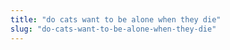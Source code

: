 ```yaml
---
title: "do cats want to be alone when they die"
slug: "do-cats-want-to-be-alone-when-they-die"
---
```


